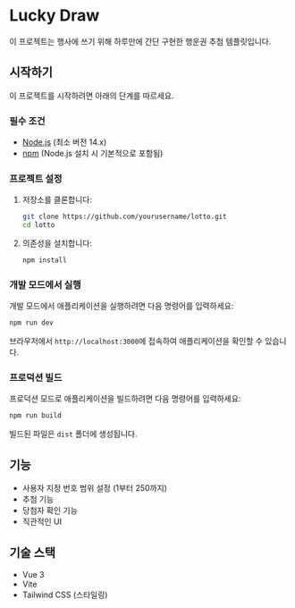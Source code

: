# Lucky Draw

이 프로젝트는 행사에 쓰기 위해 하루만에 간단 구현한 행운권 추첨 템플릿입니다.

## 시작하기

이 프로젝트를 시작하려면 아래의 단계를 따르세요.

### 필수 조건

- [Node.js](https://nodejs.org/) (최소 버전 14.x)
- [npm](https://www.npmjs.com/) (Node.js 설치 시 기본적으로 포함됨)

### 프로젝트 설정

1. 저장소를 클론합니다:

   ```sh
   git clone https://github.com/yourusername/lotto.git
   cd lotto
   ```

2. 의존성을 설치합니다:

   ```sh
   npm install
   ```

### 개발 모드에서 실행

개발 모드에서 애플리케이션을 실행하려면 다음 명령어를 입력하세요:

```sh
npm run dev
```

브라우저에서 `http://localhost:3000`에 접속하여 애플리케이션을 확인할 수 있습니다.

### 프로덕션 빌드

프로덕션 모드로 애플리케이션을 빌드하려면 다음 명령어를 입력하세요:

```sh
npm run build
```

빌드된 파일은 `dist` 폴더에 생성됩니다.

## 기능

- 사용자 지정 번호 범위 설정 (1부터 250까지)
- 추첨 기능
- 당첨자 확인 기능
- 직관적인 UI

## 기술 스택

- Vue 3
- Vite
- Tailwind CSS (스타일링)

